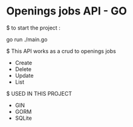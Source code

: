 # Openings jobs API - GO

$ to start the project :

go run ./main.go

$ This API works as a crud to openings jobs

   - Create
   - Delete
   - Update
   - List

$ USED IN THIS PROJECT
   - GIN
   - GORM
   - SQLite






